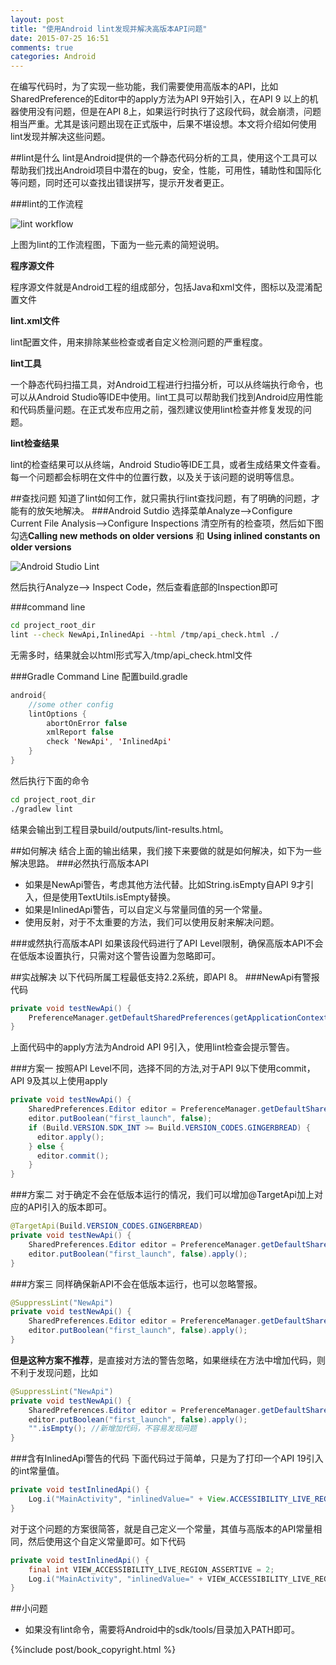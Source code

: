 ```yaml
---
layout: post
title: "使用Android lint发现并解决高版本API问题"
date: 2015-07-25 16:51
comments: true
categories: Android
---
```

在编写代码时，为了实现一些功能，我们需要使用高版本的API，比如SharedPreference的Editor中的apply方法为API 9开始引入，在API 9 以上的机器使用没有问题，但是在API 8上，如果运行时执行了这段代码，就会崩溃，问题相当严重。尤其是该问题出现在正式版中，后果不堪设想。本文将介绍如何使用lint发现并解决这些问题。
<!--more-->
##lint是什么
lint是Android提供的一个静态代码分析的工具，使用这个工具可以帮助我们找出Android项目中潜在的bug，安全，性能，可用性，辅助性和国际化等问题，同时还可以查找出错误拼写，提示开发者更正。

###lint的工作流程

![lint workflow](https://asset.droidyue.com/broken_images_2015/lint_workflow.png)

上图为lint的工作流程图，下面为一些元素的简短说明。

**程序源文件**

程序源文件就是Android工程的组成部分，包括Java和xml文件，图标以及混淆配置文件

**lint.xml文件**

lint配置文件，用来排除某些检查或者自定义检测问题的严重程度。

**lint工具**

一个静态代码扫描工具，对Android工程进行扫描分析，可以从终端执行命令，也可以从Android Studio等IDE中使用。lint工具可以帮助我们找到Android应用性能和代码质量问题。在正式发布应用之前，强烈建议使用lint检查并修复发现的问题。

**lint检查结果**

lint的检查结果可以从终端，Android Studio等IDE工具，或者生成结果文件查看。每一个问题都会标明在文件中的位置行数，以及关于该问题的说明等信息。


##查找问题
知道了lint如何工作，就只需执行lint查找问题，有了明确的问题，才能有的放矢地解决。 
###Android Sutdio
选择菜单Analyze-->Configure Current File Analysis-->Configure Inspections 清空所有的检查项，然后如下图勾选**Calling new methods on older versions** 和 **Using inlined constants on older versions**

![Android Studio Lint](https://asset.droidyue.com/broken_images_2015/android_studio_lint.png)

然后执行Analyze--> Inspect Code，然后查看底部的Inspection即可

###command line
```bash lineos:false
cd project_root_dir
lint --check NewApi,InlinedApi --html /tmp/api_check.html ./
```
无需多时，结果就会以html形式写入/tmp/api_check.html文件

###Gradle Command Line
配置build.gradle
```java lineos:false
android{
    //some other config
    lintOptions {
        abortOnError false
        xmlReport false
        check 'NewApi', 'InlinedApi'
    }
}
```
然后执行下面的命令
```bash lineos:false
cd project_root_dir
./gradlew lint
```
结果会输出到工程目录build/outputs/lint-results.html。

##如何解决
结合上面的输出结果，我们接下来要做的就是如何解决，如下为一些解决思路。
###必然执行高版本API
  * 如果是NewApi警告，考虑其他方法代替。比如String.isEmpty自API 9才引入，但是使用TextUtils.isEmpty替换。
  * 如果是InlinedApi警告，可以自定义与常量同值的另一个常量。
  * 使用反射，对于不太重要的方法，我们可以使用反射来解决问题。

###或然执行高版本API
如果该段代码进行了API Level限制，确保高版本API不会在低版本设置执行，只需对这个警告设置为忽略即可。

##实战解决
以下代码所属工程最低支持2.2系统，即API 8。
###NewApi有警报代码
```java lineos:false
private void testNewApi() {
    PreferenceManager.getDefaultSharedPreferences(getApplicationContext()).edit().putBoolean("first_use", false).apply();
}
```
上面代码中的apply方法为Android API 9引入，使用lint检查会提示警告。

###方案一
按照API Level不同，选择不同的方法,对于API 9以下使用commit，API 9及其以上使用apply
```java lineos:false
private void testNewApi() {
    SharedPreferences.Editor editor = PreferenceManager.getDefaultSharedPreferences(this).edit();
    editor.putBoolean("first_launch", false);
    if (Build.VERSION.SDK_INT >= Build.VERSION_CODES.GINGERBREAD) {
      editor.apply();
    } else {
      editor.commit();
    }
}
```

###方案二
对于确定不会在低版本运行的情况，我们可以增加@TargetApi加上对应的API引入的版本即可。
```java lineos:false
@TargetApi(Build.VERSION_CODES.GINGERBREAD)
private void testNewApi() {
    SharedPreferences.Editor editor = PreferenceManager.getDefaultSharedPreferences(this).edit();
    editor.putBoolean("first_launch", false).apply();
}
```

###方案三
同样确保新API不会在低版本运行，也可以忽略警报。
```java lineos:false
@SuppressLint("NewApi")
private void testNewApi() {
    SharedPreferences.Editor editor = PreferenceManager.getDefaultSharedPreferences(this).edit();
    editor.putBoolean("first_launch", false).apply();
}
```
**但是这种方案不推荐**，是直接对方法的警告忽略，如果继续在方法中增加代码，则不利于发现问题，比如
```java lineos:false
@SuppressLint("NewApi")
private void testNewApi() {
    SharedPreferences.Editor editor = PreferenceManager.getDefaultSharedPreferences(this).edit();
    editor.putBoolean("first_launch", false).apply();
    "".isEmpty(); //新增加代码，不容易发现问题
}
```

###含有InlinedApi警告的代码
下面代码过于简单，只是为了打印一个API 19引入的int常量值。
```java lineos:false
private void testInlinedApi() {
    Log.i("MainActivity", "inlinedValue=" + View.ACCESSIBILITY_LIVE_REGION_ASSERTIVE);
}
```
对于这个问题的方案很简答，就是自己定义一个常量，其值与高版本的API常量相同，然后使用这个自定义常量即可。如下代码
```java lineos:false
private void testInlinedApi() {
    final int VIEW_ACCESSIBILITY_LIVE_REGION_ASSERTIVE = 2;
    Log.i("MainActivity", "inlinedValue=" + VIEW_ACCESSIBILITY_LIVE_REGION_ASSERTIVE);
}
```


##小问题
  * 如果没有lint命令，需要将Android中的sdk/tools/目录加入PATH即可。


{%include post/book_copyright.html %}
